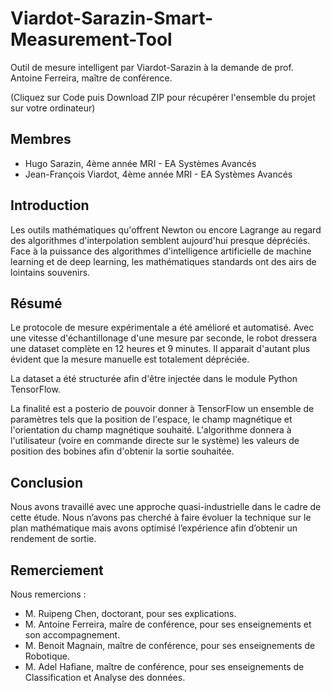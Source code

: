 # Viardot-Sarazin-Smart-Measurement-Tool
Outil de mesure intelligent par Viardot-Sarazin
à la demande de prof. Antoine Ferreira, maître de conférence.

(Cliquez sur Code puis Download ZIP pour récupérer l'ensemble du projet sur votre ordinateur)

## Membres
- Hugo Sarazin, 4ème année MRI - EA Systèmes Avancés
- Jean-François Viardot, 4ème année MRI - EA Systèmes Avancés

## Introduction
Les outils mathématiques qu'offrent Newton ou encore Lagrange au regard des algorithmes d'interpolation semblent aujourd'hui presque dépréciés. Face à la puissance des algorithmes d'intelligence artificielle de machine learning et de deep learning, les mathématiques standards ont des airs de lointains souvenirs.

## Résumé
Le protocole de mesure expérimentale a été amélioré et automatisé. Avec une vitesse d'échantillonage d'une mesure par seconde, le robot dressera une dataset complète en 12 heures et 9 minutes. Il apparait d'autant plus évident que la mesure manuelle est totalement dépréciée.

La dataset a été structurée afin d'être injectée dans le module Python TensorFlow.

La finalité est a posterio de pouvoir donner à TensorFlow un ensemble de paramètres tels que la position de l'espace, le champ magnétique et l'orientation du champ magnétique souhaité. L'algorithme donnera à l'utilisateur (voire en commande directe sur le système) les valeurs de position des bobines afin d'obtenir la sortie souhaitée.

## Conclusion
Nous avons travaillé avec une approche quasi-industrielle dans le cadre de cette étude. Nous n’avons pas cherché à faire évoluer la technique sur le plan mathématique mais avons optimisé l’expérience afin d’obtenir un rendement de sortie.

## Remerciement
Nous remercions :
 - M. Ruipeng Chen, doctorant, pour ses explications.
 - M. Antoine Ferreira, maîre de conférence, pour ses enseignements et son accompagnement.
 - M. Benoit Magnain, maître de conférence, pour ses enseignements de Robotique.
 - M. Adel Hafiane, maître de conférence, pour ses enseignements de Classification et Analyse des données.
